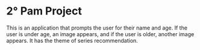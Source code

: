 # 2° Pam Project
This is an application that prompts the user for their name and age. If the user is under age, an image appears, and if the user is older, another image appears. It has the theme of series recommendation.
